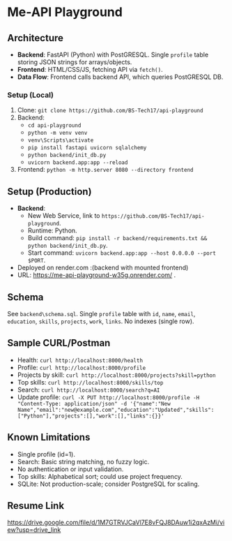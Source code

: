 # Me-API Playground

## Architecture
- **Backend**: FastAPI (Python) with PostGRESQL. Single `profile` table storing JSON strings for arrays/objects.
- **Frontend**: HTML/CSS/JS, fetching API via `fetch()`.
- **Data Flow**: Frontend calls backend API, which queries PostGRESQL DB.
  
### Setup (Local)
1. Clone: `git clone https://github.com/BS-Tech17/api-playground`
2. Backend:
   - `cd api-playground`
   - `python -m venv venv`
   - `venv\Scripts\activate`
   - `pip install fastapi uvicorn sqlalchemy`
   - `python backend/init_db.py`
   - `uvicorn backend.app:app --reload`
3. Frontend: `python -m http.server 8080 --directory frontend`

## Setup (Production)
- **Backend**:
  - New Web Service, link to `https://github.com/BS-Tech17/api-playground`.
  - Runtime: Python.
  - Build command: `pip install -r backend/requirements.txt && python backend/init_db.py`.
  - Start command: `uvicorn backend.app:app --host 0.0.0.0 --port $PORT`.
- Deployed on render.com :(backend with mounted frontend)
 - URL: https://me-api-playground-w35g.onrender.com/ .

## Schema
See `backend\schema.sql`. Single `profile` table with `id`, `name`, `email`, `education`, `skills`, `projects`, `work`, `links`. No indexes (single row).

## Sample CURL/Postman
- Health: `curl http://localhost:8000/health`
- Profile: `curl http://localhost:8000/profile`
- Projects by skill: `curl http://localhost:8000/projects?skill=python`
- Top skills: `curl http://localhost:8000/skills/top`
- Search: `curl http://localhost:8000/search?q=AI`
- Update profile: `curl -X PUT http://localhost:8000/profile -H "Content-Type: application/json" -d '{"name":"New Name","email":"new@example.com","education":"Updated","skills":["Python"],"projects":[],"work":[],"links":{}}'`

## Known Limitations
- Single profile (id=1).
- Search: Basic string matching, no fuzzy logic.
- No authentication or input validation.
- Top skills: Alphabetical sort; could use project frequency.
- SQLite: Not production-scale; consider PostgreSQL for scaling.

## Resume  Link
https://drive.google.com/file/d/1M7GTRVJCaVl7E8vFQJ8DAuw1i2qxAzMi/view?usp=drive_link 
 
